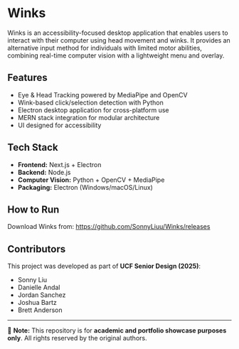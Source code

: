 # Winks

Winks is an accessibility-focused desktop application that enables users to interact with their computer using head movement and winks. It provides an alternative input method for individuals with limited motor abilities, combining real-time computer vision with a lightweight menu and overlay.

## Features

- Eye & Head Tracking powered by MediaPipe and OpenCV
- Wink-based click/selection detection with Python
- Electron desktop application for cross-platform use
- MERN stack integration for modular architecture
- UI designed for accessibility

## Tech Stack

- **Frontend:** Next.js + Electron
- **Backend:** Node.js
- **Computer Vision:** Python + OpenCV + MediaPipe
- **Packaging:** Electron (Windows/macOS/Linux)

## How to Run

Download Winks from: https://github.com/SonnyLiuu/Winks/releases

## Contributors

This project was developed as part of **UCF Senior Design (2025)**:

- Sonny Liu
- Danielle Andal
- Jordan Sanchez
- Joshua Bartz
- Brett Anderson

---

📌 **Note:** This repository is for **academic and portfolio showcase purposes only**.
All rights reserved by the original authors.
